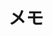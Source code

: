 ---
title: メモ
description: プログラム関連のメモです。ここで書いたものを記事にする可能性もあります。引用などは非商用で作者を明記する場合のみ許可されます。
image:

# Badge style
style:
    background: "#9CD306"
    color: "#fff"
---